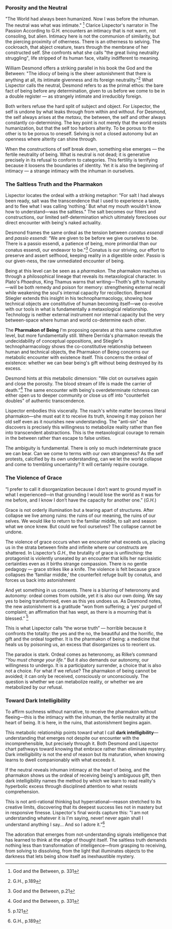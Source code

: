 


### Porosity and the Neutral

"The World had always been humanized. Now I was before the inhuman. The neutral was what was intimate." [^1] Clarice Lispector's narrator in The Passion According to G.H. encounters an intimacy that is not warm, not consoling, but alien. Intimacy here is not the communion of similarity, but the piercing proximity of otherness. There is an otherness to selving. The cockroach, that abject creature, tears through the membrane of her constructed self. She confronts what she calls "the great living neutrality struggling", life stripped of its human face, vitality indifferent to meaning.

William Desmond offers a striking parallel in his book the God and the Between: "The idiocy of being is the sheer astonishment that there is anything at all, its intimate givenness and its foreign neutrality."[^3] What Lispector calls the neutral, Desmond refers to as the primal ethos: the bare fact of being before any determination, given to us before we come to be in a double register — as strangely intimate and irreducibly foreign.

Both writers refuse the hard split of subject and object. For Lispector, the self is undone by what leaks through from within and without. For Desmond, the self always arises at the _metaxu_, the between, the self and other always constantly co-determining. The key point is not merely that the world resists humanization, but that the self too harbors alterity. To be porous to the other is to be porous to oneself. Selving is not a closed autonomy but an openness where alterity can shine through.

When the constructions of self break down, something else emerges — the fertile neutrality of being. What is neutral is not dead; it is generative precisely in its refusal to conform to categories. This fertility is terrifying because it loosens the boundaries of identity. Yet it is also the beginning of intimacy — a strange intimacy with the inhuman in ourselves.

### The Saltless Truth and the Pharmakon

Lispector locates the ordeal with a striking metaphor: "For salt I had always been ready, salt was the transcendence that I used to experience a taste, and to flee what I was calling ‘nothing.’ But what my mouth wouldn’t know how to understand—was the saltless." The salt becomes our filters and constructions, our limited self-determination which ultimately forecloses our direct encounter with being's naked actuality.

Desmond frames the same ordeal as the tension between _conatus essendi_ and _passio essendi_: “We are given to be before we give ourselves to be. There is a passio essendi, a patience of being, more primordial than our conatus essendi, our endeavor to be.”[^4] Conatus is our striving, our effort to preserve and assert selfhood, keeping reality in a digestible order. Passio is our given-ness, the raw unmediated encounter of being.

Being at this level can be seen as a _pharmakon_. The pharmakon reaches us through a philosophical lineage that reveals its metaxological character. In Plato's _Phaedrus_, King Thamus warns that writing—Thoth's gift to humanity—will be both remedy and poison for memory: strengthening external recall while weakening the soul's internal capacity for recollection. Bernard Stiegler extends this insight in his technopharmacology, showing how technical objects are constitutive of human becoming itself—we co-evolve with our tools in what is fundamentally a metaxological relationship. Technology is neither external instrument nor internal capacity but the very between-space where human and world co-determine each other.

The **Pharmakon of Being** I'm proposing operates at this same constitutive level, but more fundamentally still. Where Derrida's pharmakon reveals the undecidability of conceptual oppositions, and Stiegler's technopharmacology shows the co-constitutive relationship between human and technical objects, the Pharmakon of Being concerns our metabolic encounter with existence itself. This concerns the ordeal of existence: whether we can bear being's gift without being destroyed by its excess.

Desmond hints at this metabolic dimension: "We clot on ourselves again and close the porosity. The blood stream of life is made the carrier of death."[^1] The same encounter with being's overdeterminate richness can either open us to deeper community or close us off into "counterfeit doubles" of authentic transcendence.

Lispector embodies this viscerally. The roach's white matter becomes literal pharmakon—she must eat it to receive its truth, knowing it may poison her old self even as it nourishes new understanding. The "anti-sin" she discovers is precisely this willingness to metabolize reality rather than flee into transcendent abstractions. This is the metaxological courage to remain in the between rather than escape to false unities.

The ambiguity is fundamental. There is only so much indeterminate grace we can bear. Can we come to terms with our own strangeness? As the self protests, calcified by its own understanding, can we let the world collapse and come to trembling uncertainty? It will certainly require courage.

### The Violence of Grace

“I prefer to call it disorganization because I don’t want to ground myself in what I experienced—in that grounding I would lose the world as it was for me before, and I know I don’t have the capacity for another one.” (_G.H._)

Grace is not orderly illumination but a tearing apart of structures. After collapse we live among ruins: the ruins of our meaning, the ruins of our selves. We would like to return to the familiar middle, to salt and season what we once knew. But could we fool ourselves? The collapse cannot be undone.

The violence of grace occurs when we encounter what exceeds us, placing us in the strata between finite and infinite where our constructs are shattered. In Lispector’s _G.H._, the brutality of grace is unflinching: the protagonist is violently unseated by an encounter that kills her narcissistic certainties even as it births strange compassion. There is no gentle pedagogy — grace strikes like a knife. The violence is felt because grace collapses the ‘familiar middle,’ the counterfeit refuge built by conatus, and forces us back into astonishment

And yet something in us consents. There is a blurring of heteronomy and autonomy: ordeal comes from outside, yet it is also our own doing. We say yes to being transformed, even as this yes undoes us. As Desmond notes, the new astonishment is a gratitude “won from suffering; a ‘yes’ purged of complaint; an affirmation that has wept, as there is a mourning that is blessed.” [^2]

This is what Lispector calls “the worse truth” — horrible because it confronts the totality: the yes and the no, the beautiful and the horrific, the gift and the ordeal together. It is the pharmakon of being: a medicine that heals us by poisoning us, an excess that disorganizes us to reorient us.

The paradox is stark. Ordeal comes as heteronomy, as Rilke’s command _“You must change your life.”_ But it also demands our autonomy, our willingness to undergo. It is a participatory surrender, a choice that is also not a choice. For what if we refuse? The pharmakon of being cannot be avoided; it can only be received, consciously or unconsciously. The question is whether we can metabolize reality, or whether we are metabolized by our refusal.

### Toward Dark Intelligibility

To affirm suchness without narrative, to receive the pharmakon without fleeing—this is the intimacy with the inhuman, the fertile neutrality at the heart of being. It is here, in the ruins, that astonishment begins again.

This metabolic relationship points toward what I call **dark intelligibility**—understanding that emerges not despite our encounter with the incomprehensible, but precisely through it. Both Desmond and Lispector chart pathways toward knowing that embrace rather than eliminate mystery. Dark intelligibility is not the end of reason but its maturation, when knowing learns to dwell companionably with what exceeds it.

If the neutral reveals inhuman intimacy at the heart of being, and the pharmakon shows us the ordeal of receiving being's ambiguous gift, then dark intelligibility names the method by which we learn to read reality's hyperbolic excess through disciplined attention to what resists comprehension.

This is not anti-rational thinking but hyperrational—reason stretched to its creative limits, discovering that its deepest success lies not in mastery but in responsive finesse. Lispector's final words capture this: "I am not understanding whatever it is I'm saying, never! never again shall I understand anything I say... And so I adore it."[^3]

The adoration that emerges from not-understanding signals intelligence that has learned to think at the edge of thought itself. The saltless truth demands nothing less than transformation of intelligence—from grasping to receiving, from solving to dissolving, from the light that illuminates objects to the darkness that lets being show itself as inexhaustible mystery.

[^1]: God and the Between, p. 331

[^2]: p.121

[^3]: G.H., p.189

[^4]: God and the Between, p.21
